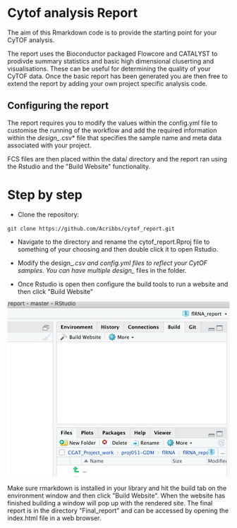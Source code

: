 # Cytof analysis Report

The aim of this Rmarkdown code is to provide the starting point for your CyTOF analysis. 

The report uses the Bioconductor packaged Flowcore and CATALYST to prodivde summary statistics and basic high dimensional cluserting and visualisations. These can be useful for determining the quality of your CyTOF data. Once the basic report has been generated you are then free to extend the report by adding your own project specific analysis code. 

## Configuring the report

The report requires you to modify the values within the config.yml file to customise the running of the workflow and add the required information within the *design_*.csv* file that specifies the sample name and meta data associated with your project.

FCS files are then placed within the data/ directory and the report ran using the Rstudio and the "Build Website" functionality.

# Step by step

* Clone the repository:

`git clone https://github.com/Acribbs/cytof_report.git`

* Navigate to the directory and rename the cytof_report.Rproj file to something of your choosing and then double click it to open Rstudio.

* Modify the design_*.csv and config.yml files to reflect your CytOF samples. You can have multiple design_* files in the folder.

* Once Rstudio is open then configure the build tools to run a website and then click "Build Website"

![Location of Build Website in Rstudio](https://raw.githubusercontent.com/Acribbs/deseq2_report/master/img/build_img.png)

Make sure rmarkdown is installed in your library and hit the build tab on the environment window and then click "Build Website". When the website has finished building a window will pop up with the rendered site. The final report is in the directory "Final_report" and can be accessed by opening the index.html file in a web browser.

